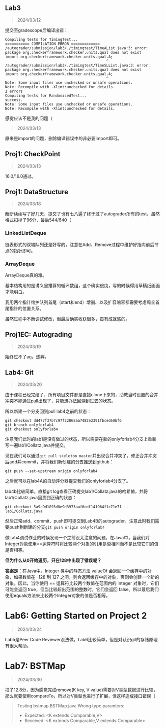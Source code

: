 ## Lab3
>2024/03/12

提交至gradescope后编译出错：

```
Compiling tests for TimingTest... 
=========== COMPILATION ERROR =============
/autograder/submission/lab3/./timingtest/TimeAList.java:3: error: package org.checkerframework.checker.units.qual does not exist
import org.checkerframework.checker.units.qual.A;
                                              ^
/autograder/submission/lab3/./timingtest/TimeSLList.java:3: error: package org.checkerframework.checker.units.qual does not exist
import org.checkerframework.checker.units.qual.A;
                                              ^
Note: Some input files use unchecked or unsafe operations.
Note: Recompile with -Xlint:unchecked for details.
2 errors
Compiling tests for RandomizedTest... 
success.
Note: Some input files use unchecked or unsafe operations.
Note: Recompile with -Xlint:unchecked for details.
```

感觉应该不是我的问题（

> 2024/03/13

原来是import的问题，删除编译错误中的非必要import即可。

## Proj1: CheckPoint
> 2024/03/13

16.0/16.0通过。

## Proj1: DataStructure
> 2024/03/18

断断续续写了好几天，提交了也有七八遍了终于过了autograder所有的test，虽然格式扣掉了96分，最后544/640（

### LinkedListDeque
链表形式的双端队列还是好写的，注意在Add、Remove过程中维护好指向前后节点的指针即可。

### ArrayDeque
ArrayDeque真的难。

基本结构用的是讲义里推荐的循环数组，这个确实很绕，写的时候得用草稿纸画画才能明白。

我用两个指针维护队列首尾（start和end）增删、以及扩容缩容都需要考虑周全首尾指针的位置关系。

虽然过程中不断调试修改，但最后确实收获很多，蛮有成就感的。

## Proj1EC: Autograding
> 2024/03/19

始终过不了ag，遂弃。
## Lab4: Git
> 2024/03/20

由于课程已经完结了，所有项目文件都是直接clone下来的，助教当时设置的合并冲突不能通过pull出现了，只能想办法回溯到过去的状态。

所以新建一个分支回到pull lab4之前的状态：
```
git checkout dd477f37b7c97f22868aa7482e2391fbced60bf6
git branch onlyforlab4
git checkout onlyforlab4
```
注意我们此时的lab1是没有做过的状态，所以需要在新的onlyforlab4分支上重新写一遍lab1/Collatz.java并提交。


现在我们可以通过`git pull skeleton master`并出现合并冲突了，修正合并冲突后add并commit，并将我们新创建的分支推送到github：

```
git push --set-upstream origin onlyforlab4
```


之后就可以在lab4A的自动评分器提交我们的onlyforlab4分支了。


lab4b比较简单，直接git log查看正确提交lab1/Collatz.java的哈希值，并将lab1/Collatz.java回溯到正确的状态：
```
git checkout 5a9c9d1893d8e9d3973aaf0cdf141964f1c71e71 -- lab1/Collatz.java
```


然后正常add、commit、push即可提交到Lab4B的autograder，注意此时我们需要push到新建的分支`git push origin onlyforlab4`



做Lab4调试作业的时候发现一个之前没太注意的问题，在Java中，当我们对Integer对象使用==运算符时将比较两个对象的引用是否相同而不是比较它们的值是否相等。


**但为什么从0开始遍历，只在128中出现了错误呢？**


**答案是**：在Java中，Integer 类中的静态方法 valueOf 会返回一个缓存中的对象，如果数值在 -128 到 127 之间，则会返回缓存中的对象，否则会创建一个新的对象。因此，当你使用 == 运算符比较两个数值在范围内的 Integer 对象时，它们可能会返回 true，但当比较超出范围的整数时，它们会返回 false。所以最后我们使用equals方法来比较两个Integer对象的值是否相等。

# Lab6: Getting Started on Project 2
>2024/03/24

Lab5是Peer Code Reviewer没法做。Lab6比较简单，但是对认识git的存储原理有很大帮助。


# Lab7: BSTMap
> 2024/03/30

扣了12.8分，因为感觉完成remove(K key, V value)需要对V类型数据进行比较，那么就要使用compareTo，所以对V类型也进行了扩展，但这样造成接口错误（

>Testing bstmap.BSTMap.java
>Wrong type paramters: 
>  *  Expected: <K extends Comparable<K>,V>
>  *  Received: <K extends Comparable<K>,V extends Comparable<V>>
